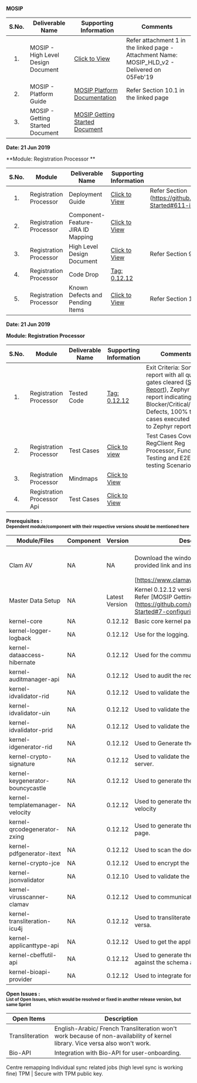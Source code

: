 
**MOSIP**

|**S.No.**| **Deliverable Name**| **Supporting Information**|**Comments**|
|:------:|-----|---|---|
|1.|MOSIP - High Level Design Document|[Click to View](Deliverables---Attachments)|Refer attachment 1 in the linked page - Attachment Name: MOSIP_HLD_v2 - Delivered on 05Feb'19|
|2.|MOSIP - Platform Guide|[MOSIP Platform Documentation](Platform-Documentation)|Refer Section 10.1 in the linked page|
|3.|MOSIP - Getting Started Document|[MOSIP Getting Started Document](https://github.com/mosip/mosip/wiki/Getting-Started)|


**Date: 21 Jun 2019**

**Module: Registration Processor **

|**S.No.**|**Module**|**Deliverable Name**| **Supporting Information**|**Comments**|
|:------:|-----|---|---|---|
|1.|Registration Processor|Deployment Guide| [Click to View](https://github.com/mosip/mosip/wiki/Getting-Started#8-mosip-deployment-)|Refer Section (https://github.com/mosip/mosip/wiki/Getting-Started#611-installation-of-activemq)|
|2.|Registration Processor|Component-Feature-JIRA ID Mapping|[Click to View](https://github.com/mosip/mosip/wiki/Component-Feature-ID-JIRA-ID-Mapping#10-registration-processor-)|
|3.|Registration Processor|High Level Design Document|[Click to View](https://github.com/mosip/mosip/wiki/Deliverables---Attachments)|Refer Section 9 in the linked page|
|4.|Registration Processor|Code Drop|[Tag: 0.12.12](https:https://github.com/mosip/mosip/releases/tag/0.12.12)||
|5.|Registration Processor|Known Defects and Pending Items|[Click to View](Deliverables---Attachments)|Refer Section 10 in the linked page|

**Date: 21 Jun 2019**

**Module: Registration Processor**

|**S.No.**|**Module**|**Deliverable Name**| **Supporting Information**|**Comments**|
|:------:|-----|---|---|---|
|1.|Registration Processor|Tested Code|[Tag: 0.12.12](https://https://github.com/mosip/mosip/releases/tag/0.12.12)|Exit Criteria: Sonar report with all quality gates cleared ([Sonar Report](http://104.215.158.154:9000/dashboard?id=io.mosip.registrationprocessor%3Aregistration-processor)), Zephyr report indicating: No Blocker/Critical/Major Defects, 100% test cases executed (link to Zephyr report)| 
|2.|Registration Processor|Test Cases|[Click to view](https://mosipid.atlassian.net/projects/MOS?selectedItem=com.thed.zephyr.je__project-centric-view-tests-page&testsTab=test-cycles-tab)|Test Cases Covered RegClient Reg Processor, Functional Testing and E2E testing Scenario;s|
|3.|Registration Processor|Mindmaps|[Click to View](/mosip/mosip/tree/master/docs/testing/Registration%20Client/Mindmaps)|
|4.|Registration Processor Api|Test Cases|[Click to View](https://github.com/mosip/mosip/blob/master/docs/testing/Registration%20Client/Mindmaps/Reg_Client_NonBio_Integration_TestCases.xlsx)|

**Prerequisites : <br><sub>Dependent module/component with their respective versions should be mentioned here</sub></br>**  

|**Module/Files**|**Component**|**Version**|**Description (If any)**|
|-----|-------------|----------------|--------------|
|Clam AV |NA|NA|<br>Download the windows clam av antivirus by provided link and install the s\w.</br> <br>[https://www.clamav.net/downloads#otherversions]</br>|
|Master Data Setup |NA|Latest Version|Kernel 0.12.12 version of DB scripts can be used. Refer [MOSIP Getting Started doc.] (https://github.com/mosip/mosip/wiki/Getting-Started#7-configuring-mosip-).|
|kernel-core|NA|0.12.12|Basic core kernel packages.|
|kernel-logger-logback|NA|0.12.12|Use for the logging.|
|kernel-dataaccess-hibernate|NA|0.12.12|Used for the communicating to the DB.|
|kernel-auditmanager-api|NA|0.12.12|Used to audit the records into the DB|
|kernel-idvalidator-rid|NA|0.12.12|Used to validate the RID format.|
|kernel-idvalidator-uin|NA|0.12.12|Used to validate the UIN format|
|kernel-idvalidator-prid|NA|0.12.12|Used to validate the PRID format|
|kernel-idgenerator-rid|NA|0.12.12|Used to Generate the RID.|
|kernel-crypto-signature|NA|0.12.12|Used to validate the signature response from server.|
|kernel-keygenerator-bouncycastle|NA|0.12.12|Used to generate the key pair for AES -256.|
|kernel-templatemanager-velocity|NA|0.12.12|Used to generate the template manager using the velocity|
|kernel-qrcodegenerator-zxing|NA|0.12.12|Used to generate the QR code in acknowledgment page.|
|kernel-pdfgenerator-itext|NA|0.12.12|Used to scan the document in PDF format.|
|kernel-crypto-jce|NA|0.12.12|Used to encrypt the packet information|
|kernel-jsonvalidator|NA|0.12.10|Used to validate the JSON.|
|kernel-virusscanner-clamav|NA|0.12.12|Used to communicate to the Antivirus Clam AV|
|kernel-transliteration-icu4j|NA|0.12.12|Used to transliterate the Arabic to French and vice versa.|
|kernel-applicanttype-api|NA|0.12.12|Used to get the applicant types |
|kernel-cbeffutil-api|NA|0.12.12|Used to generate the CBEFF file and validate against the schema also.|
|kernel-bioapi-provider|NA|0.12.12|Used to integrate for the user-onboarding.|

**Open Issues : <br><sub>List of Open Issues, which would be resolved or fixed in another release version, but same Sprint</sub></br>**  

|Open Items|Description
|-----------------|----------------------
Transliteration|English-Arabic/ French Transliteration  won't work because of non-availability of kernel library. Vice versa also won't work.
Bio-API|Integration with Bio-API for user-onboarding.
Centre remapping
Individual sync related jobs (high level sync is working fine) 
TPM | Secure with TPM public key.  
